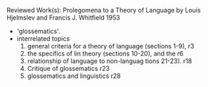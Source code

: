 Reviewed Work(s): Prolegomena to a Theory of Language 
by Louis Hjelmslev and Francis J. Whitfield
1953

* 'glossematics'.
* interrelated topics 
  1. general criteria for a theory of language (sections 1-9), r3
  1. the specifics of lin theory (sections 10-20), and the r6
  1. relationship of language to non-languag tions 21-23). r18
  1. Critique of glossematics r23
  1. glossematics and linguistics r28
